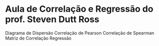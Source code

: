 # Aula de Correlação e Regressão do prof. Steven Dutt Ross
Diagrama de Dispersão
Correlação de Pearson
Correlação de Spearman
Matriz de Correlação
Regressão


